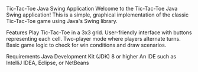 Tic-Tac-Toe Java Swing Application
Welcome to the Tic-Tac-Toe Java Swing application! This is a simple, graphical implementation of the classic Tic-Tac-Toe game using Java's Swing library.

Features
Play Tic-Tac-Toe in a 3x3 grid.
User-friendly interface with buttons representing each cell.
Two-player mode where players alternate turns.
Basic game logic to check for win conditions and draw scenarios.

Requirements
Java Development Kit (JDK) 8 or higher
An IDE such as IntelliJ IDEA, Eclipse, or NetBeans
